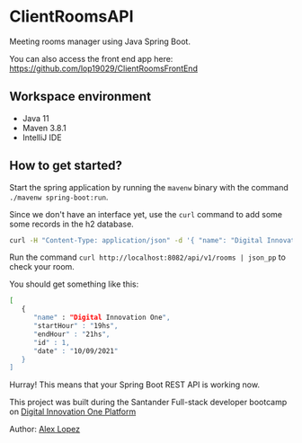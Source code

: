 # ClientRoomsAPI
Meeting rooms manager using Java Spring Boot.

You can also access the front end app here:
https://github.com/lop19029/ClientRoomsFrontEnd

## Workspace environment

- Java 11
- Maven 3.8.1
- IntelliJ IDE

## How to get started?
Start the spring application by running the `mavenw` binary with the command `./mavenw spring-boot:run`. 

Since we don't have an interface yet, use the `curl` command to add some some records in the h2 database.
```bash
curl -H "Content-Type: application/json" -d '{ "name": "Digital Innovation One", "date": "10/09/2021", "startHour": "19hs", "endHour": "21hs" }' http://localhost:8082/api/v1/rooms | json_pp
```

Run the command `curl http://localhost:8082/api/v1/rooms | json_pp` to check your room.

You should get something like this:

```bash
[
   {
      "name" : "Digital Innovation One",
      "startHour" : "19hs",
      "endHour" : "21hs",
      "id" : 1,
      "date" : "10/09/2021"
   }
]
```
Hurray! This means that your Spring Boot REST API is working now.

This project was built during the Santander Full-stack developer bootcamp on [Digital Innovation One Platform](https://web.digitalinnovation.one/)

Author: [Alex Lopez](https://github.com/lop19029)

